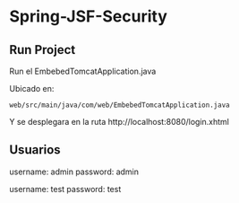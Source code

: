 # Spring-JSF-Security
## Run Project
Run el EmbebedTomcatApplication.java

Ubicado en: 

````
web/src/main/java/com/web/EmbebedTomcatApplication.java
````

Y se desplegara en la ruta http://localhost:8080/login.xhtml

## Usuarios

username: admin 
password: admin

username: test
password: test
